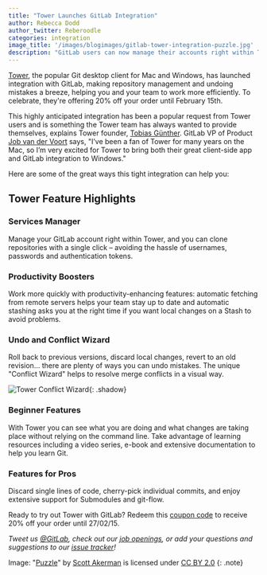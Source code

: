 ```yaml
---
title: "Tower Launches GitLab Integration"
author: Rebecca Dodd
author_twitter: Reberoodle
categories: integration
image_title: '/images/blogimages/gitlab-tower-integration-puzzle.jpg'
description: "GitLab users can now manage their accounts right within Tower – give it a try with 20% off."
---
```


[Tower](http://www.git-tower.com), the popular Git desktop client for Mac and Windows, has launched integration with GitLab, making repository management and undoing mistakes a breeze, helping you and your team to work more efficiently. To celebrate, they're offering 20% off your order until February 15th.

<!-- more -->

This highly anticipated integration has been a popular request from Tower users and is something the Tower team has always wanted to provide themselves, explains Tower founder, [Tobias Günther](https://gitlab.com/tobidobi). GitLab VP of Product [Job van der Voort](https://gitlab.com/JobV) says, "I’ve been a fan of Tower for many years on the Mac, so I’m very excited for Tower to bring both their great client-side app and GitLab integration to Windows."

Here are some of the great ways this tight integration can help you:

## Tower Feature Highlights

### Services Manager

Manage your GitLab account right within Tower, and you can clone repositories with a single click – avoiding the hassle of usernames, passwords and authentication tokens.

### Productivity Boosters

Work more quickly with productivity-enhancing features: automatic fetching from remote servers helps your team stay up to date and automatic stashing asks you at the right time if you want local changes on a Stash to avoid problems.

### Undo and Conflict Wizard

Roll back to previous versions, discard local changes, revert to an old revision... there are plenty of ways you can undo mistakes. The unique "Conflict Wizard" helps to resolve merge conflicts in a visual way.

![Tower Conflict Wizard](/images/blogimages/conflict-wizard@2x.png){: .shadow}

### Beginner Features

With Tower you can see what you are doing and what changes are taking place without relying on the command line. Take advantage of learning resources including a video series, e-book and extensive documentation to help you learn Git.

### Features for Pros

Discard single lines of code, cherry-pick individual commits, and enjoy extensive support for Submodules and git-flow.

Ready to try out Tower with GitLab? Redeem this [coupon code](http://www.git-tower.com/buy?coupon=GITLAB20) to receive 20% off your order until 27/02/15.  

_Tweet us [@GitLab](https://twitter.com/gitlab), check out our [job openings](https://about.gitlab.com/jobs/), or add your questions and suggestions to our [issue tracker](https://gitlab.com/gitlab-org/gitlab-ce/issues)!_

Image: "[Puzzle](https://www.flickr.com/photos/sterlic/4458413554)" by [Scott Akerman](https://www.flickr.com/photos/sterlic/) is licensed under [CC BY 2.0](https://creativecommons.org/licenses/by/2.0/)
{: .note}